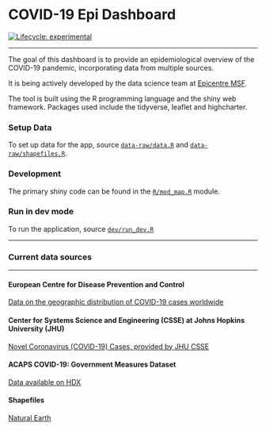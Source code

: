 
# COVID-19 Epi Dashboard

<!-- badges: start -->
[![Lifecycle: experimental](https://img.shields.io/badge/lifecycle-experimental-orange.svg)](https://www.tidyverse.org/lifecycle/#experimental)
<!-- badges: end -->

---

The goal of this dashboard is to provide an epidemiological overview of the COVID-19 pandemic, incorporating data from multiple sources. 

It is being actively developed by the data science team at [Epicentre MSF](https://epicentre.msf.org/en).

The tool is built using the R programming language and the shiny web framework. Packages used include the tidyverse, leaflet and highcharter.

### Setup Data

To set up data for the app, source [`data-raw/data.R`](data-raw/data.R) and [`data-raw/shapefiles.R`](data-raw/shapefiles.R).

### Development

The primary shiny code can be found in the [`R/mod_map.R`](R/mod_map.R) module.

### Run in dev mode

To run the application, source [`dev/run_dev.R`](dev/run_dev.R)

---

### Current data sources

---

#### European Centre for Disease Prevention and Control 

[Data on the geographic distribution of COVID-19 cases worldwide](https://www.ecdc.europa.eu/en/publications-data/download-todays-data-geographic-distribution-covid-19-cases-worldwide)

#### Center for Systems Science and Engineering (CSSE) at Johns Hopkins University (JHU)

[Novel Coronavirus (COVID-19) Cases, provided by JHU CSSE](https://github.com/CSSEGISandData/COVID-19)

#### ACAPS COVID-19: Government Measures Dataset 

[Data available on HDX](https://data.humdata.org/dataset/acaps-covid19-government-measures-dataset)

#### Shapefiles

[Natural Earth](https://www.naturalearthdata.com/)




